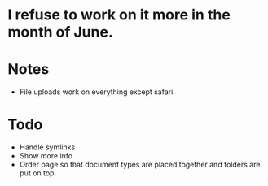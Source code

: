 #
# I refuse to work on it more in the month of June.
# 

# Notes
* File uploads work on everything except safari.

# Todo
* Handle symlinks
* Show more info
* Order page so that document types are placed together and folders are put on top.
